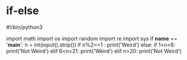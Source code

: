 # if-else
#!/bin/python3

import math
import os
import random
import re
import sys
if __name__ == '__main__':
    n = int(input().strip())
if n%2==1 :
    print('Weird')
else:
    if 1<n<6:
        print('Not Weird')
    elif 6<n<21:
        print('Weird')
    elif n>20:
        print('Not Weird')
